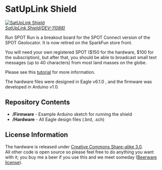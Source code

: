 SatUpLink Shield
================
[![SatUpLink Shield](https://dlnmh9ip6v2uc.cloudfront.net/images/products/1/1/0/8/8/11088-01.jpg)  
*SatUpLink Shield(DEV-11088)*](https://www.sparkfun.com/products/11088)

Run SPOT Run is a breakout board for the SPOT Connect version of the SPOT Geolocator. It is now retired on the SparkFun store front.

You will need your own registered SPOT ($150 for the hardware, $100 for the subscription), but after that, you should be able to broadcast small text messages (up to 40 characters) from most land masses on the globe.

Please see this [tutorial](http://www.sparkfun.com/tutorials/340) for more information. 

The hardware files were designed in Eagle v6.1.0 , and the firmware was developed in Arduino v1.0.

Repository Contents
-------------------
* **/Firmware** - Example Arduino sketch for running the shield 
* **/Hardware** - All Eagle design files (.brd, .sch)

License Information
-------------------
The hardware is released under [Creative Commons Share-alike 3.0](http://creativecommons.org/licenses/by-sa/3.0/).  
All other code is open source so please feel free to do anything you want with it; you buy me a beer if you use this and we meet someday ([Beerware license](http://en.wikipedia.org/wiki/Beerware)).
